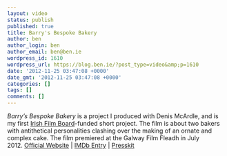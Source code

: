 ```yaml
---
layout: video
status: publish
published: true
title: Barry's Bespoke Bakery
author: ben
author_login: ben
author_email: ben@ben.ie
wordpress_id: 1610
wordpress_url: https://blog.ben.ie/?post_type=video&amp;p=1610
date: '2012-11-25 03:47:08 +0000'
date_gmt: '2012-11-25 03:47:08 +0000'
categories: []
tags: []
comments: []
---
```

<p><em>Barry’s Bespoke Bakery</em> is a project I produced with Denis McArdle, and is my first <a href="https://irishfilmboard.com/" target="_blank">Irish Film Board</a>-funded short project. The film is about two bakers with antithetical personalities clashing over the making of an ornate and complex cake. The film premiered at the Galway Film Fleadh in July 2012. <a href="https://barrysfilm.com/" target="_blank">Official Website</a> | <a href="https://www.imdb.com/title/tt2234878/" target="_blank">IMDb Entry</a> | <a href="https://press.barrysfilm.com/" target="_blank">Presskit</a></p>
